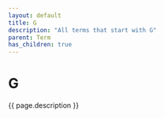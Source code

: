 ```yaml
---
layout: default
title: G
description: "All terms that start with G"
parent: Term
has_children: true
---
```

# G
{{ page.description }}